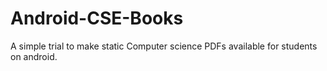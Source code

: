 # Android-CSE-Books
A simple trial to make static Computer science PDFs available for students on android.

